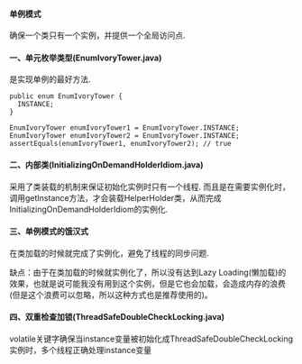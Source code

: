#### 单例模式
确保一个类只有一个实例，并提供一个全局访问点.

#### 一、单元枚举类型(EnumIvoryTower.java)
是实现单例的最好方法.

```
public enum EnumIvoryTower {
  INSTANCE;
}

EnumIvoryTower enumIvoryTower1 = EnumIvoryTower.INSTANCE;
EnumIvoryTower enumIvoryTower2 = EnumIvoryTower.INSTANCE;
assertEquals(enumIvoryTower1, enumIvoryTower2); // true
```

#### 二、内部类(InitializingOnDemandHolderIdiom.java)
采用了类装载的机制来保证初始化实例时只有一个线程.
而且是在需要实例化时，调用getInstance方法，才会装载HelperHolder类，从而完成InitializingOnDemandHolderIdiom的实例化.


#### 三、单例模式的饿汉式
在类加载的时候就完成了实例化，避免了线程的同步问题.

缺点：由于在类加载的时候就实例化了，所以没有达到Lazy Loading(懒加载)的效果，也就是说可能我没有用到这个实例，但是它也会加载，会造成内存的浪费(但是这个浪费可以忽略，所以这种方式也是推荐使用的)。

#### 四、双重检查加锁(ThreadSafeDoubleCheckLocking.java)
volatile关键字确保当instance变量被初始化成ThreadSafeDoubleCheckLocking实例时，多个线程正确处理instance变量

